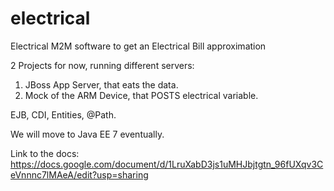 electrical
==========

Electrical M2M software to get an Electrical Bill approximation


2 Projects for now, running different servers:

1. JBoss App Server, that eats the data.
2. Mock of the ARM Device, that POSTS electrical variable.


EJB, CDI, Entities, @Path.

We will move to Java EE 7 eventually.


Link to the docs:
https://docs.google.com/document/d/1LruXabD3js1uMHJbjtgtn_96fUXqv3CeVnnnc7lMAeA/edit?usp=sharing

